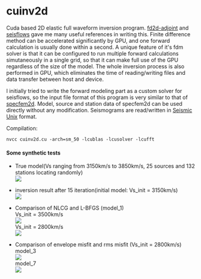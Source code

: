 # cuinv2d

Cuda based 2D elastic full waveform inversion program. [fd2d-adjoint](https://github.com/phlos/fd2d-adjoint) and [seisflows](https://github.com/rmodrak/seisflows) gave me many useful references in writing this. Finite difference method can be accelerated significantly by GPU, and one forward calculation is usually done within a second. A unique feature of it's fdm solver is that it can be configured to run multiple forward calculations simutaneously in a single grid, so that it can make full use of the GPU regardless of the size of the model. The whole inversion process is also performed in GPU, which eliminates the time of reading/writing files and data transfer between host and device.

I initially tried to write the forward modeling part as a custom solver for seisflows, so the input file format of this program is very similar to that of [specfem2d](https://github.com/geodynamics/specfem2d). Model, source and station data of specfem2d can be used directly without any modification. Seismograms are read/written in [Seismic Unix](http://www.cwp.mines.edu/cwpcodes/) format.

Compilation:
```
nvcc cuinv2d.cu -arch=sm_50 -lcublas -lcusolver -lcufft
```

#### Some synthetic tests
* True model(Vs ranging from 3150km/s to 3850km/s, 25 sources and 132 stations locating randomly)<br>
![](https://raw.githubusercontent.com/libcy/cuinv2d/master/img/init.png)

* inversion result after 15 iteration(initial model: Vs_init = 3150km/s)<br>
![](https://raw.githubusercontent.com/libcy/cuinv2d/master/img/15.png)

* Comparison of NLCG and L-BFGS (model_1)<br>
  Vs_init = 3500km/s<br>
  ![](https://raw.githubusercontent.com/libcy/cuinv2d/master/img/c3500.png) <br>
  Vs_init = 2800km/s<br>
  ![](https://raw.githubusercontent.com/libcy/cuinv2d/master/img/c2800.png) <br>

* Comparison of envelope misfit and rms misfit (Vs_init = 2800km/s)<br>
  model_3<br>
  ![](https://raw.githubusercontent.com/libcy/cuinv2d/master/img/cm3.png) <br>
  model_7<br>
  ![](https://raw.githubusercontent.com/libcy/cuinv2d/master/img/cm7.png) <br>
